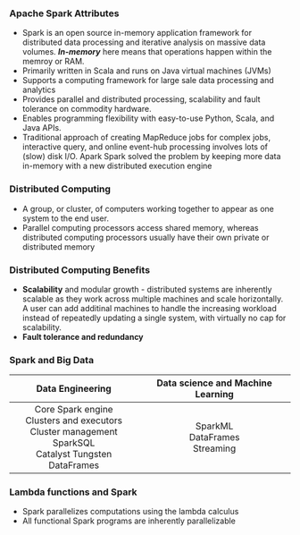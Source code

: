 ### Apache Spark Attributes 

* Spark is an open source in-memory application framework for distributed data processing and iterative analysis on massive data volumes. ***In-memory*** here means that operations happen within the memroy or RAM.
* Primarily written in Scala and runs on Java virtual machines (JVMs)
* Supports a computing framework for large sale data processing and analytics
* Provides parallel and distributed processing, scalability and fault tolerance on commodity hardware.
* Enables programming flexibility with easy-to-use Python, Scala, and Java APIs.
* Traditional approach of creating MapReduce jobs for complex jobs, interactive query, and online event-hub processing involves lots of (slow) disk I/O. Apark Spark solved the problem by keeping more data in-memory with a new distributed execution engine

### Distributed Computing
* A group, or cluster, of computers working together to appear as one system to the end user.
* Parallel computing processors access shared memory, whereas distributed computing processors usually have their own private or distributed memory

### Distributed Computing Benefits
* **Scalability** and modular growth - distributed systems are inherently scalable as they work across multiple machines and scale horizontally. A user can add additinal machines to handle the increasing workload instead of repeatedly updating a single system, with virtually no cap for scalability.
* **Fault tolerance and redundancy**

### Spark and Big Data 

|Data Engineering        |Data science and Machine Learning|
|:----------------------:|:---------------------------------:|
|Core Spark engine <br> Clusters and executors <br> Cluster management <br> SparkSQL <br> Catalyst Tungsten DataFrames|SparkML <br> DataFrames <br> Streaming|

### Lambda functions and Spark
* Spark parallelizes computations using the lambda calculus
* All functional Spark programs are inherently parallelizable
